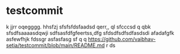 # testcommit
k
jjrr
oqegggg.
hhsfzj
sfsfsfdsfaadsd  qerr,,  ql
sfcccsd q qbk
sfsdfsaaaasdqwji
sdfsasfdfgfeertss,dfg
sfdsdfsdfsdfasdsdi
afadafgfk
asfewfhjk
fdssgr
asfasfasg
sf
  q q
https://github.com/vaibhav-setia/testcommit/blob/main/README.md
r
ds
